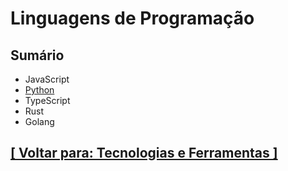 # Linguagens de Programação

<!-- TODO: Desenvolver a descrição detalhada para este documento e o conteúdo específico desta seção. -->

## Sumário

- JavaScript
- [Python](./2-python/python.md)
- TypeScript
- Rust
- Golang

## [[ Voltar para: Tecnologias e Ferramentas ]](../tecnologias-ferramentas.md)